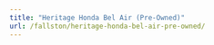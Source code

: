 ```yaml
---
title: "Heritage Honda Bel Air (Pre-Owned)"
url: /fallston/heritage-honda-bel-air-pre-owned/
---
```

